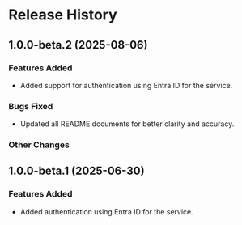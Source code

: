 # Release History

## 1.0.0-beta.2 (2025-08-06)

### Features Added

- Added support for authentication using Entra ID for the service.

### Bugs Fixed

- Updated all README documents for better clarity and accuracy.

### Other Changes

## 1.0.0-beta.1 (2025-06-30)

### Features Added

- Added authentication using Entra ID for the service.
